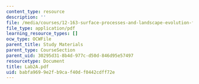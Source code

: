 ```yaml
---
content_type: resource
description: ''
file: /media/courses/12-163-surface-processes-and-landscape-evolution-fall-2004/babfa9699e2fb9caf40df0442cdff72e_Lab2A.pdf
file_type: application/pdf
learning_resource_types: []
ocw_type: OCWFile
parent_title: Study Materials
parent_type: CourseSection
parent_uid: 30295d31-8b4d-977c-d50d-846d95e57497
resourcetype: Document
title: Lab2A.pdf
uid: babfa969-9e2f-b9ca-f40d-f0442cdff72e
---
```

